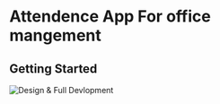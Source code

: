# Attendence App For office mangement 


## Getting Started


![Design & Full Devlopment](https://github.com/rajaexz/AttendenceApp/assets/page-1/images/projcet.png)
